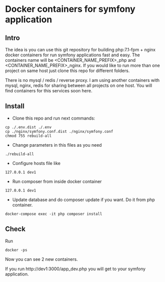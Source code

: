 # Docker containers for symfony application

## Intro
The idea is you can use this git repository for building php:7.1-fpm + nginx docker containers for run symfony applications fast 
and easy.  The containers name will be <CONTAINER_NAME_PREFIX>_php and <CONTAINER_NAME_PREFIX>_nginx. If you would like to run more than one project on same host just clone this repo for different folders. 

There is no mysql / redis / reverse proxy. I am using another containers with mysql, nginx, redis for sharing between 
all projects on one host. You will find containers for this services soon here. 


## Install 

- Clone this repo and run next commands:

```
cp ./.env.dist ./.env
cp ./nginx/symfony.conf.dist ./nginx/symfony.conf
chmod 755 rebuild-all
```

- Change parameters in this files as you need

```
./rebuild-all
```

- Configure hosts file like 

```
127.0.0.1 dev1
```

- Run composer from inside docker container 

```
127.0.0.1 dev1
```

- Update database and do composer update if you want. Do it from php container.

```
docker-compose exec -it php composer install

```

## Check

Run 
```
docker -ps
```

Now you can see 2 new containers. 

If you run http://dev1:3000/app_dev.php you will get to your symfony application.

